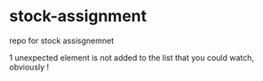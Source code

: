 # stock-assignment
repo for stock assisgnemnet

1 unexpected element is not added to the list that you could watch, obviously !


